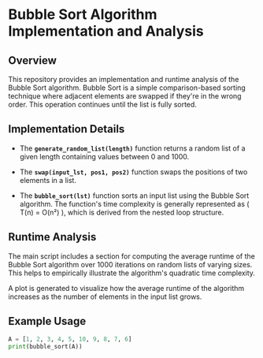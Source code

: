 # Bubble Sort Algorithm Implementation and Analysis

## Overview

This repository provides an implementation and runtime analysis of the Bubble Sort algorithm. Bubble Sort is a simple comparison-based sorting technique where adjacent elements are swapped if they're in the wrong order. This operation continues until the list is fully sorted.

## Implementation Details

- The **`generate_random_list(length)`** function returns a random list of a given length containing values between 0 and 1000.

- The **`swap(input_lst, pos1, pos2)`** function swaps the positions of two elements in a list.

- The **`bubble_sort(lst)`** function sorts an input list using the Bubble Sort algorithm. The function's time complexity is generally represented as \( T(n) = O(n²) \), which is derived from the nested loop structure.

## Runtime Analysis

The main script includes a section for computing the average runtime of the Bubble Sort algorithm over 1000 iterations on random lists of varying sizes. This helps to empirically illustrate the algorithm's quadratic time complexity.

A plot is generated to visualize how the average runtime of the algorithm increases as the number of elements in the input list grows.

## Example Usage

```python
A = [1, 2, 3, 4, 5, 10, 9, 8, 7, 6]
print(bubble_sort(A))
```



